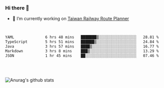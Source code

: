 ### Hi there 👋

- 🔭 I’m currently working on [Taiwan Railway Route Planner](https://github.com/Taiwan-Railway-Route-Planner)

<br/>

<!--START_SECTION:waka-->

```txt
YAML              6 hrs 48 mins   ███████▒░░░░░░░░░░░░░░░░░   28.81 %
TypeScript        5 hrs 51 mins   ██████▒░░░░░░░░░░░░░░░░░░   24.84 %
Java              3 hrs 57 mins   ████▒░░░░░░░░░░░░░░░░░░░░   16.77 %
Markdown          3 hrs 8 mins    ███▒░░░░░░░░░░░░░░░░░░░░░   13.29 %
JSON              1 hr 45 mins    ██░░░░░░░░░░░░░░░░░░░░░░░   07.46 %
```

<!--END_SECTION:waka-->

<br/>
<br/>

![Anurag's github stats](https://github-readme-stats.vercel.app/api?username=DepickereSven&show_icons=true&theme=tokyonight)



<!--
**DepickereSven/DepickereSven** is a ✨ _special_ ✨ repository because its `README.md` (this file) appears on your GitHub profile.

Here are some ideas to get you started:

- 🔭 I’m currently working on ...
- 🌱 I’m currently learning ...
- 👯 I’m looking to collaborate on ...
- 🤔 I’m looking for help with ...
- 💬 Ask me about ...
- 📫 How to reach me: ...
- 😄 Pronouns: ...
- ⚡ Fun fact: ...
-->

